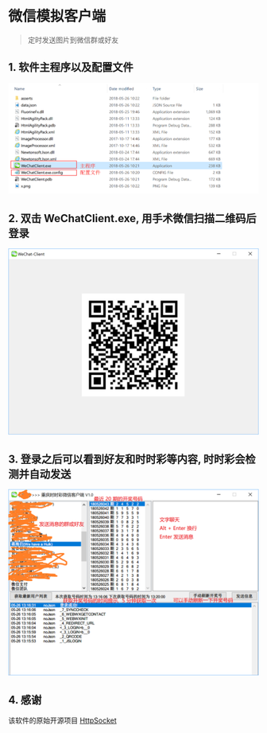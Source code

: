 # 微信模拟客户端

> 定时发送图片到微信群或好友

## 1. 软件主程序以及配置文件

![folder](images/1.png)

## 2. 双击 WeChatClient.exe, 用手术微信扫描二维码后登录

![exe](images/2.png)

## 3. 登录之后可以看到好友和时时彩等内容, 时时彩会检测并自动发送

![send](images/3.png)

## 4. 感谢

该软件的原始开源项目 [HttpSocket](https://gitee.com/lxwcode/weixinHttpApi2.0)
